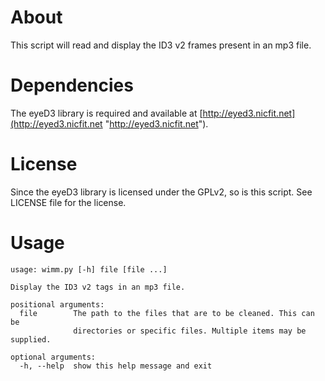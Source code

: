 # About #

This script will read and display the ID3 v2 frames present in an mp3 file.

# Dependencies #

The eyeD3 library is required and available at [http://eyed3.nicfit.net](http://eyed3.nicfit.net "http://eyed3.nicfit.net").

# License #

Since the eyeD3 library is licensed under the GPLv2, so is this script.  See LICENSE file for the license.

# Usage #

	usage: wimm.py [-h] file [file ...]
	
	Display the ID3 v2 tags in an mp3 file.
	
	positional arguments:
	  file        The path to the files that are to be cleaned. This can be
	              directories or specific files. Multiple items may be supplied.
	
	optional arguments:
	  -h, --help  show this help message and exit
